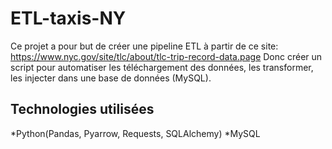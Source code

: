# ETL-taxis-NY

Ce projet a pour but de créer une pipeline ETL à partir de ce site: https://www.nyc.gov/site/tlc/about/tlc-trip-record-data.page
Donc créer un script pour automatiser les téléchargement des données, les transformer, les injecter dans une base de données (MySQL).

## Technologies utilisées 

*Python(Pandas, Pyarrow, Requests, SQLAlchemy)
*MySQL
